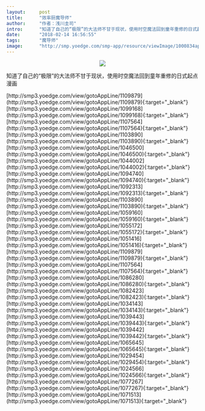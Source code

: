 ```yaml
---
layout:     post
title:      "效率厨魔导师"
author:     "作者：浅川圭司"
intro:      "知道了自己的“极限”的大法师不甘于现状，使用时空魔法回到童年重修的日式起点漫画"
date:       "2018-02-14 16:56:55"
tags:       "魔导师"
image:      "http://smp.yoedge.com/smp-app/resource/viewImage/1000834appline.png"
---
```

<div style="text-align: center">
<p><img src="http://smp.yoedge.com/smp-app/resource/viewImage/1000834appline.png"/></p>
</div>
<p class="post-meta">
<span>知道了自己的“极限”的大法师不甘于现状，使用时空魔法回到童年重修的日式起点漫画</span>
</p>
[http://smp3.yoedge.com/view/gotoAppLine/1109879](http://smp3.yoedge.com/view/gotoAppLine/1109879){:target="_blank"}
[http://smp3.yoedge.com/view/gotoAppLine/1099168](http://smp3.yoedge.com/view/gotoAppLine/1099168){:target="_blank"}
[http://smp3.yoedge.com/view/gotoAppLine/1107564](http://smp3.yoedge.com/view/gotoAppLine/1107564){:target="_blank"}
[http://smp3.yoedge.com/view/gotoAppLine/1103890](http://smp3.yoedge.com/view/gotoAppLine/1103890){:target="_blank"}
[http://smp3.yoedge.com/view/gotoAppLine/1046500](http://smp3.yoedge.com/view/gotoAppLine/1046500){:target="_blank"}
[http://smp3.yoedge.com/view/gotoAppLine/1044002](http://smp3.yoedge.com/view/gotoAppLine/1044002){:target="_blank"}
[http://smp3.yoedge.com/view/gotoAppLine/1094740](http://smp3.yoedge.com/view/gotoAppLine/1094740){:target="_blank"}
[http://smp3.yoedge.com/view/gotoAppLine/1092313](http://smp3.yoedge.com/view/gotoAppLine/1092313){:target="_blank"}
[http://smp3.yoedge.com/view/gotoAppLine/1103890](http://smp3.yoedge.com/view/gotoAppLine/1103890){:target="_blank"}
[http://smp3.yoedge.com/view/gotoAppLine/1059160](http://smp3.yoedge.com/view/gotoAppLine/1059160){:target="_blank"}
[http://smp3.yoedge.com/view/gotoAppLine/1055172](http://smp3.yoedge.com/view/gotoAppLine/1055172){:target="_blank"}
[http://smp3.yoedge.com/view/gotoAppLine/1051416](http://smp3.yoedge.com/view/gotoAppLine/1051416){:target="_blank"}
[http://smp3.yoedge.com/view/gotoAppLine/1109879](http://smp3.yoedge.com/view/gotoAppLine/1109879){:target="_blank"}
[http://smp3.yoedge.com/view/gotoAppLine/1107564](http://smp3.yoedge.com/view/gotoAppLine/1107564){:target="_blank"}
[http://smp3.yoedge.com/view/gotoAppLine/1086280](http://smp3.yoedge.com/view/gotoAppLine/1086280){:target="_blank"}
[http://smp3.yoedge.com/view/gotoAppLine/1082423](http://smp3.yoedge.com/view/gotoAppLine/1082423){:target="_blank"}
[http://smp3.yoedge.com/view/gotoAppLine/1034143](http://smp3.yoedge.com/view/gotoAppLine/1034143){:target="_blank"}
[http://smp3.yoedge.com/view/gotoAppLine/1039443](http://smp3.yoedge.com/view/gotoAppLine/1039443){:target="_blank"}
[http://smp3.yoedge.com/view/gotoAppLine/1039442](http://smp3.yoedge.com/view/gotoAppLine/1039442){:target="_blank"}
[http://smp3.yoedge.com/view/gotoAppLine/1065645](http://smp3.yoedge.com/view/gotoAppLine/1065645){:target="_blank"}
[http://smp3.yoedge.com/view/gotoAppLine/1029454](http://smp3.yoedge.com/view/gotoAppLine/1029454){:target="_blank"}
[http://smp3.yoedge.com/view/gotoAppLine/1024566](http://smp3.yoedge.com/view/gotoAppLine/1024566){:target="_blank"}
[http://smp3.yoedge.com/view/gotoAppLine/1077267](http://smp3.yoedge.com/view/gotoAppLine/1077267){:target="_blank"}
[http://smp3.yoedge.com/view/gotoAppLine/1071513](http://smp3.yoedge.com/view/gotoAppLine/1071513){:target="_blank"}


